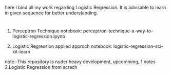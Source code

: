here I bind all my work regarding Logistic Regression.
It is advisable to learn in given sequence for better understanding.
#
1. Perceptron Technique
   notebook: perceptron-technique-a-way-to-logistic-regression.ipynb

2. Logistic Regression applied approch
   notebook: logistic-regression-sci-kit-learn

note:-This repository is nuder heavy development,
upcomming,
1.notes
2.Logistic Regression from scrach
